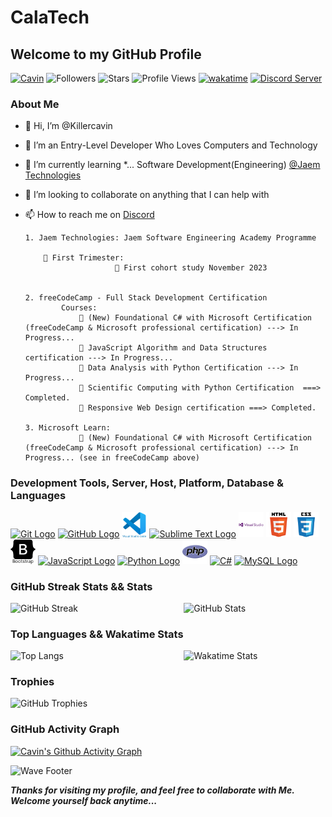 <!-- Killercavin@CalaTech -->

# CalaTech

## Welcome to my GitHub Profile

[![Cavin](https://img.shields.io/badge/Cavin-<COLOR>.svg)](https://shields.io/)
![Followers](https://img.shields.io/github/followers/Killercavin?label=Follow&style=social&style=plastic)
![Stars](https://img.shields.io/github/stars/Killercavin?affiliations=OWNER%2CCOLLABORATOR&style=social&style=plastic&color=gold)
![Profile Views](https://komarev.com/ghpvc/?username=Killercavin&color=green&style=plastic)
[![wakatime](https://wakatime.com/badge/user/0a629113-4a07-4f00-baa2-ec03ce250a02.svg?style=plastic)](https://wakatime.com/@0a629113-4a07-4f00-baa2-ec03ce250a02)
[![Discord Server](https://img.shields.io/discord/950481728068263976?color=blueviolet&logo=Discord&style=plastic)](https://discord.gg/GnrKuFSaUC)

### About Me

- 👋 Hi, I’m @Killercavin
- 👀 I’m an Entry-Level Developer Who Loves Computers and Technology
- 🌱 I’m currently learning *... Software Development(Engineering) [@Jaem Technologies](https://jaemtechnologies.com/)
- 💞️ I’m looking to collaborate on anything that I can help with
- 📫 How to reach me on [Discord](https://discordapp.com/users/1296)

    ``` 
    1. Jaem Technologies: Jaem Software Engineering Academy Programme
    
        📌️ First Trimester:                
                        📌️ First cohort study November 2023


    2. freeCodeCamp - Full Stack Development Certification
            Courses:
                📌️ (New) Foundational C# with Microsoft Certification (freeCodeCamp & Microsoft professional certification) ---> In Progress...
                📌️ JavaScript Algorithm and Data Structures certification ---> In Progress...
                📌️ Data Analysis with Python Certification ---> In Progress...
                📌️ Scientific Computing with Python Certification  ===> Completed.
                📌️ Responsive Web Design certification ===> Completed.
    
    3. Microsoft Learn:
                📌️ (New) Foundational C# with Microsoft Certification (freeCodeCamp & Microsoft professional certification) ---> In Progress... (see in freeCodeCamp above)

### Development Tools, Server, Host, Platform, Database & Languages

<a href="https://git-scm.com/" target="_blank"><img src="https://www.vectorlogo.zone/logos/git-scm/git-scm-icon.svg" alt="Git Logo" width="40" height="40"></a>
</a><a href="https://github.com" target="_blank"><img src="https://techstack-generator.vercel.app/github-icon.svg" alt="GitHub Logo" width="50" height="50"></a>
<a href="https://code.visualstudio.com/" target="_blank"><img src="https://raw.githubusercontent.com/devicons/devicon/master/icons/vscode/vscode-original-wordmark.svg" alt="Visual Studio Code Logo" width="40" height="40"></a>
<a href="https://www.sublimetext.com/" target="_blank"><img src="https://www.sublimetext.com/images/icon.png" alt="Sublime Text Logo" width="40" height="40"></a>
<a href="https://visualstudio.microsoft.com/" target="_blank"><img src="https://raw.githubusercontent.com/devicons/devicon/master/icons/visualstudio/visualstudio-plain-wordmark.svg" alt="Visual Studio Logo" width="40" height="40"></a>
<a href="https://www.w3.org/html/" target="_blank"><img src="https://raw.githubusercontent.com/devicons/devicon/master/icons/html5/html5-original-wordmark.svg" alt="HTML5 Logo" width="40" height="40"></a>
<a href="https://www.w3schools.com/css/" target="_blank"><img src="https://raw.githubusercontent.com/devicons/devicon/master/icons/css3/css3-original-wordmark.svg" alt="CSS3 Logo" width="40" height="40"></a>
<a href="https://getbootstrap.com" target="_blank"><img src="https://raw.githubusercontent.com/devicons/devicon/master/icons/bootstrap/bootstrap-plain-wordmark.svg" alt="Bootstrap Logo" width="40" height="40"></a>
<a href="https://developer.mozilla.org/en-US/docs/Web/JavaScript" target="_blank"><img src="https://techstack-generator.vercel.app/js-icon.svg" alt="JavaScript Logo" width="50" height="50"></a>
<a href="https://www.python.org/" target="_blank"><img src="https://techstack-generator.vercel.app/python-icon.svg" alt="Python Logo" width="40" height="40"></a>
<a href="https://www.php.net/" target="_blank"><img src="https://raw.githubusercontent.com/devicons/devicon/master/icons/php/php-original.svg" alt="PHP Logo" width="40" height="40"></a>
<a href="https://learn.microsoft.com/en-us/dotnet/csharp/" target="_blank" rel="noreferrer"> <img src="https://techstack-generator.vercel.app/csharp-icon.svg" alt="C#" width="40" height="40"/></a>
<a href="https://www.mysql.com/" target="_blank"><img src="https://techstack-generator.vercel.app/mysql-icon.svg" alt="MySQL Logo" width="40" height="40"></a>

<!-- <a href="https://www.postgresql.org/"><img src="https://raw.githubusercontent.com/devicons/devicon/master/icons/postgresql/postgresql-original.svg" alt="PostgreSQL Logo" width="40" height="40"></a><a href="https://www.mongodb.com/" target="_blank"><img src="https://raw.githubusercontent.com/devicons/devicon/master/icons/mongodb/mongodb-original.svg" alt="MongoDB Logo" width="40" height="40"></a><img src="https://raw.githubusercontent.com/devicons/devicon/master/icons/sqlite/sqlite-original.svg" alt="SQLite Logo" width="40" height="40"></a><a href="https://www.linux.org/" target="_blank"><img src="https://raw.githubusercontent.com/devicons/devicon/master/icons/linux/linux-original.svg" alt="Linux Logo" width="40" height="40"></a><a href="https://www.microsoft.com/en-us/windows" target="_blank"><img src="https://raw.githubusercontent.com/devicons/devicon/master/icons/windows8/windows8-original.svg" alt="Windows Logo" width="40" height="40"></a><a href="https://www.apple.com/" target="_blank"><img src="https://raw.githubusercontent.com/devicons/devicon/master/icons/apple/apple-original.svg" alt="MacOS Logo" width="40" height="40"></a><a href="https://www.android.com/" target="_blank"><img src="https://raw.githubusercontent.com/devicons/devicon/master/icons/android/android-original.svg" alt="Android Logo" width="40" height="40"></a> -->

### GitHub Streak Stats && Stats

<p style="display: flex; justify-content: space-between;" float="left">
  <img src="https://github-readme-streak-stats.herokuapp.com/?user=Killercavin&theme=outrun" alt="GitHub Streak" style="width: 48%; height: auto;">
  <img src="https://github-readme-stats.vercel.app/api?username=Killercavin&show_icons=true&theme=algolia" alt="GitHub Stats" style="width: 45%; height: auto;">
</p>

### Top Languages && Wakatime Stats

<p style="display: flex; justify-content: space-between;" float="left">
  <img src="https://github-readme-stats.vercel.app/api/top-langs/?username=Killercavin&theme=yeblu&limit=15&layout=compact" alt="Top Langs" style="width: 32%; height: auto;"/>
  <img src="https://github-readme-stats.vercel.app/api/wakatime?username=Killercavin&hide_border=true&layout=compact&hide_title=false&langs_count=15&range=all_time&theme=blue-green" alt="Wakatime Stats" style="width: 45%; height: auto;"/>

### Trophies

![GitHub Trophies](https://github-profile-trophy.vercel.app/?username=Killercavin&row=1&column=10)

### GitHub Activity Graph

[![Cavin's Github Activity Graph](https://github-readme-activity-graph.vercel.app/graph?username=Killercavin&bg_color=c8d4ff&color=0a0a9e&line=134e9e&point=003b40&area=true&hide_border=true)](https://github.com/Killercavin/github-readme-activity-graph)

![Wave Footer](https://capsule-render.vercel.app/api?type=waving&color=0:25faaa,100:fa50e5&height=120&section=footer)

***Thanks for visiting my profile, and feel free to collaborate with Me. Welcome yourself back anytime...***


<!-- End -->


